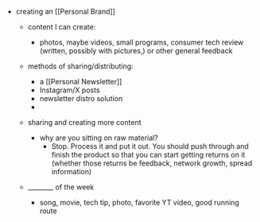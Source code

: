 - creating an [[Personal Brand]]
	- content I can create:
		- photos, maybe videos, small programs, consumer tech review (written, possibly with pictures,) or other general feedback
	- methods of sharing/distributing:
		- a [[Personal Newsletter]]
		- Instagram/X posts
		- newsletter distro solution
		- 
	- sharing and creating more content
		- why are you sitting on raw material? 
			- Stop. Process it and put it out. You should push through and finish the product so that you can start getting returns on it (whether those returns be feedback, network growth, spread information)

	- ________ of the week
		- song, movie, tech tip, photo, favorite YT video, good running route
